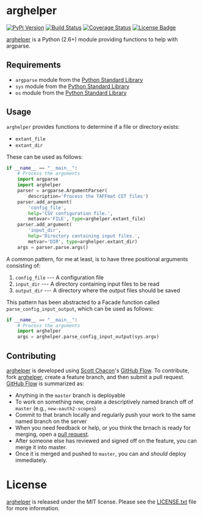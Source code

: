 # arghelper

[![PyPi Version][pypi ver image]][pypi ver link]
[![Build Status][travis image]][travis link]
[![Coverage Status][coveralls image]][coveralls link]
[![License Badge][license image]][LICENSE.txt]

[arghelper][] is a Python (2.6+) module providing functions to help with
argparse.

## Requirements

- `argparse` module from the [Python Standard Library][]
- `sys` module from the [Python Standard Library][]
- `os` module from the [Python Standard Library][]

## Usage

`arghelper` provides functions to determine if a file or directory
exists:

- `extant_file`
- `extant_dir`

These can be used as follows:

```python
if __name__ == "__main__":
    # Process the arguments
    import argparse
    import arghelper
    parser = argparse.ArgumentParser(
        description='Process the TAFFmat CET files')
    parser.add_argument(
        'config_file',
        help='CSV configuration file.',
        metavar='FILE', type=arghelper.extant_file)
    parser.add_argument(
        'input_dir',
        help='Directory containing input files.',
        metvar='DIR', type=arghelper.extant_dir)
    args = parser.parse.args()
```

A common pattern, for me at least, is to have three positional arguments
consisting of:

1. `config_file` --- A configuration file
2. `input_dir` --- A directory containing input files to be read
3. `output_dir` --- A directory where the output files should be saved

This pattern has been abstracted to a Facade function called
`parse_config_input_output`, which can be used as follows:

```python
if __name__ == "__main__":
    # Process the arguments
    import arghelper
    args = arghelper.parse_config_input_output(sys.argv)
```

## Contributing

[arghelper][] is developed using [Scott Chacon][]'s [GitHub Flow][]. To
contribute, fork [arghelper][], create a feature branch, and then submit
a pull request.  [GitHub Flow][] is summarized as:

- Anything in the `master` branch is deployable
- To work on something new, create a descriptively named branch off of
  `master` (e.g., `new-oauth2-scopes`)
- Commit to that branch locally and regularly push your work to the same
  named branch on the server
- When you need feedback or help, or you think the brnach is ready for
  merging, open a [pull request][].
- After someone else has reviewed and signed off on the feature, you can
  merge it into master.
- Once it is merged and pushed to `master`, you can and *should* deploy
  immediately.

# License

[arghelper][] is released under the MIT license. Please see the
[LICENSE.txt][] file for more information.

[arghelper]: https://github.com/questrail/arghelper
[coveralls image]: http://img.shields.io/coveralls/questrail/arghelper/master.svg
[coveralls link]: https://coveralls.io/r/questrail/arghelper
[github flow]: http://scottchacon.com/2011/08/31/github-flow.html
[LICENSE.txt]: https://github.com/questrail/arghelper/blob/master/LICENSE.txt
[license image]: http://img.shields.io/pypi/l/arghelper.svg
[pull request]: https://help.github.com/articles/using-pull-requests
[pypi ver image]: http://img.shields.io/pypi/v/arghelper.svg
[pypi ver link]: https://pypi.python.org/pypi/arghelper
[python standard library]: https://docs.python.org/2/library/
[scott chacon]: http://scottchacon.com/about.html
[travis image]: http://img.shields.io/travis/questrail/arghelper/master.svg
[travis link]: https://travis-ci.org/questrail/arghelper
